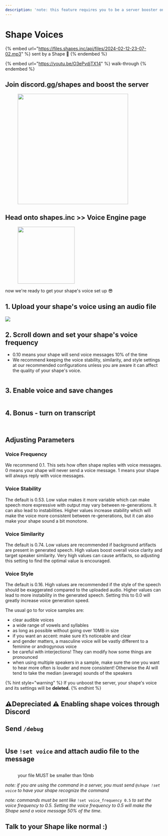 ```yaml
---
description: 'note: this feature requires you to be a server booster on discord.gg/shapes'
---
```


# Shape Voices

{% embed url="https://files.shapes.inc/api/files/2024-02-12-23-07-02.mp3" %}
sent by a Shape :eyes:
{% endembed %}

{% embed url="https://youtu.be/O3ePvdjTX14" %}
walk-through
{% endembed %}

## Join discord.gg/shapes and boost the server

<figure><img src="../../.gitbook/assets/image (140).png" alt="" width="353"><figcaption></figcaption></figure>

## Head onto shapes.inc >> Voice Engine page

<figure><img src="../../.gitbook/assets/image (138).png" alt="" width="182"><figcaption></figcaption></figure>

now we're ready to get your shape's voice set up :sunglasses:

## 1. Upload your shape's voice using an audio file

#### &#x20;![](<../../.gitbook/assets/shape voice.jpg>)



## 2. Scroll down and set your shape's voice frequency

* 0.10 means your shape will send voice messages 10% of the time
* We recommend keeping the voice stability, similarity, and style settings at our recommended configurations unless you are aware it can affect the quality of your shape's voice.

<figure><img src="../../.gitbook/assets/image (144).png" alt=""><figcaption></figcaption></figure>

## 3. Enable voice and save changes

<figure><img src="../../.gitbook/assets/image (147).png" alt=""><figcaption></figcaption></figure>

## 4. Bonus - turn on transcript

<figure><img src="../../.gitbook/assets/image (145).png" alt=""><figcaption></figcaption></figure>

<figure><img src="../../.gitbook/assets/image (146).png" alt=""><figcaption></figcaption></figure>

## Adjusting Parameters

### Voice Frequency

We recommend 0.1. This sets how often shape replies with voice messages. 0 means your shape will never send a voice message. 1 means your shape will always reply with voice messages.

### Voice Stability

The default is 0.53. Low value makes it more variable which can make speech more expressive with output may vary between re-generations. It can also lead to instabilities. Higher values increase stability which will make the voice more consistent between re-generations, but it can also make your shape sound a bit monotone.

### Voice Similarity

The default is 0.74. Low values are recommended if background artifacts are present in generated speech. High values boost overall voice clarity and target speaker similarity. Very high values can cause artifacts, so adjusting this setting to find the optimal value is encouraged.

### Voice Style

The default is 0.16. High values are recommended if the style of the speech should be exaggerated compared to the uploaded audio. Higher values can lead to more instability in the generated speech. Setting this to 0.0 will greatly increase voice generation speed.



The usual go to for voice samples are:

* clear audible voices
* a wide range of vowels and syllables
* as long as possible without going over 10MB in size
* if you want an accent: make sure it’s noticeable and clear
* and gender matters, a masculine voice will be vastly different to a feminine or androgynous voice
* be careful with interjections! They can modify how some things are pronounced
* when using multiple speakers in a sample, make sure the one you want to hear more often is louder and more consistent! Otherwise the AI will tend to take the median (average) sounds of the speakers

{% hint style="warning" %}
If you unboost the server, your shape's voice and its settings will be **deleted.**
{% endhint %}



## :warning:Depreciated :warning: Enabling shape voices through Discord

## Send `/debug`

<figure><img src="../../.gitbook/assets/Screenshot 2024-02-12 at 11.09.27 PM.png" alt=""><figcaption></figcaption></figure>

## Use `!set voice` and attach audio file to the message

<figure><img src="../../.gitbook/assets/image (18).png" alt=""><figcaption><p>your file MUST be smaller than 10mb</p></figcaption></figure>

_note: if you are using the command in a server, you must send `@shape !set voice` to have your shape recognize the command_

_note: commands must be sent like_ `!set voice_frequency 0.5` _to set the voice frequency to 0.5. Setting the voice frequency to 0.5 will make the Shape send a voice message 50% of the time._

## Talk to your Shape like normal :)&#x20;

<img src="../../.gitbook/assets/shoutingguy.png" alt="" data-size="original">
